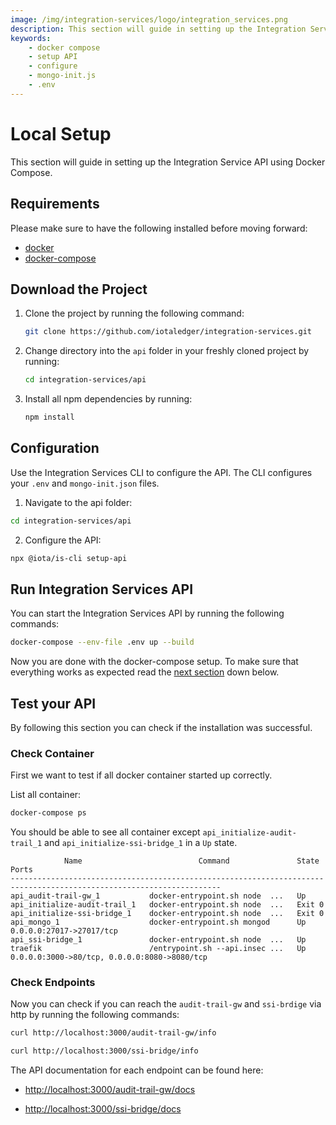 ```yaml
---
image: /img/integration-services/logo/integration_services.png
description: This section will guide in setting up the Integration Service API using Docker Compose.
keywords:
    - docker compose
    - setup API
    - configure
    - mongo-init.js
    - .env
---
```


# Local Setup

This section will guide in setting up the Integration Service API using Docker Compose.

## Requirements

Please make sure to have the following installed before moving forward:

-   [docker](https://docs.docker.com/get-docker/)
-   [docker-compose](https://docs.docker.com/compose/install/)

## Download the Project

1. Clone the project by running the following command:

    ```bash
    git clone https://github.com/iotaledger/integration-services.git
    ```

2. Change directory into the `api` folder in your freshly cloned project by running:

    ```bash
    cd integration-services/api
    ```

3. Install all npm dependencies by running:

    ```bash
    npm install
    ```

## Configuration

Use the Integration Services CLI to configure the API. The CLI configures your `.env` and `mongo-init.json` files.

1. Navigate to the api folder:

```bash
cd integration-services/api
```

2. Configure the API:

```bash
npx @iota/is-cli setup-api
```

## Run Integration Services API

You can start the Integration Services API by running the following commands:

```bash
docker-compose --env-file .env up --build
```

Now you are done with the docker-compose setup. To make sure that everything works as expected read the [next section](#test-your-api) down below.

## Test your API

By following this section you can check if the installation was successful.

### Check Container

First we want to test if all docker container started up correctly.

List all container:

```bash
docker-compose ps
```

You should be able to see all container except `api_initialize-audit-trail_1` and `api_initialize-ssi-bridge_1` in a `Up` state.

```
            Name                          Command               State                       Ports
---------------------------------------------------------------------------------------------------------------------
api_audit-trail-gw_1           docker-entrypoint.sh node  ...   Up
api_initialize-audit-trail_1   docker-entrypoint.sh node  ...   Exit 0
api_initialize-ssi-bridge_1    docker-entrypoint.sh node  ...   Exit 0
api_mongo_1                    docker-entrypoint.sh mongod      Up       0.0.0.0:27017->27017/tcp
api_ssi-bridge_1               docker-entrypoint.sh node  ...   Up
traefik                        /entrypoint.sh --api.insec ...   Up       0.0.0.0:3000->80/tcp, 0.0.0.0:8080->8080/tcp
```

### Check Endpoints

Now you can check if you can reach the `audit-trail-gw` and `ssi-brdige` via http by running the following commands:

```bash
curl http://localhost:3000/audit-trail-gw/info
```

```bash
curl http://localhost:3000/ssi-bridge/info
```

The API documentation for each endpoint can be found here:

-   [http://localhost:3000/audit-trail-gw/docs](http://localhost:3000/audit-trail-gw/docs)

-   [http://localhost:3000/ssi-bridge/docs](http://localhost:3000/ssi-bridge/docs)
